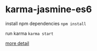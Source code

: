 # karma-jasmine-es6

install npm dependencies
`npm install`

run karma
`karma start`

[more detail](https://github.com/kittencup/karma-jasmine-es6)
